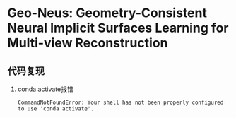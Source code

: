 # Geo-Neus: Geometry-Consistent Neural Implicit Surfaces Learning for Multi-view Reconstruction


## 代码复现
1. conda activate报错

    ```shell
    CommandNotFoundError: Your shell has not been properly configured to use 'conda activate'.
    ```

